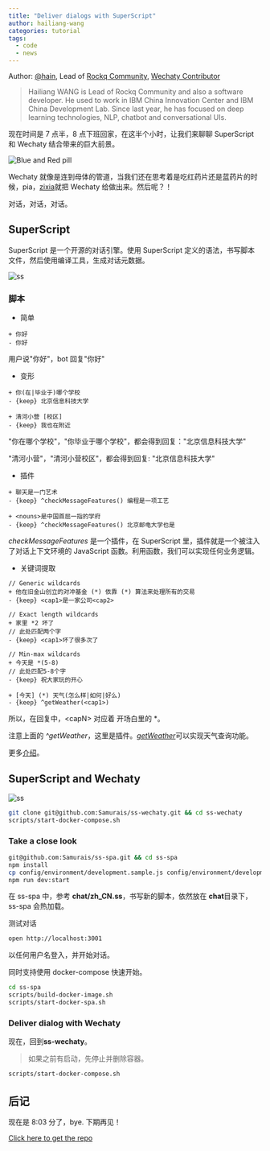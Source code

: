```yaml
---
title: "Deliver dialogs with SuperScript"
author: hailiang-wang
categories: tutorial
tags:
  - code
  - news
---
```


Author: [@hain](http://blog.chatbot.io/webcv/), Lead of [Rockq Community](https://github.com/rockq-org/node-party), [Wechaty Contributor](https://github.com/orgs/Chatie/teams/contributor)

> Hailiang WANG is Lead of Rockq Community and also a software developer. He used to work in IBM China Innovation Center and IBM China Development Lab. Since last year, he has focused on deep learning technologies, NLP, chatbot and conversational UIs.

现在时间是 7 点半，8 点下班回家，在这半个小时，让我们来聊聊 SuperScript 和 Wechaty 结合带来的巨大前景。

![Blue and Red pill](/assets/2017/samurais-the-matrix.webp)

Wechaty 就像是连到母体的管道，当我们还在思考着是吃红药片还是蓝药片的时候，pia，[zixia](https://github.com/huan)就把 Wechaty 给做出来。然后呢？！

对话，对话，对话。

## SuperScript

SuperScript 是一个开源的对话引擎。使用 SuperScript 定义的语法，书写脚本文件，然后使用编译工具，生成对话元数据。

![ss](/assets/2017/samrais-ss-1.webp)

### 脚本

- 简单

```text
+ 你好
- 你好
```

用户说"你好"，bot 回复"你好"

- 变形

```text
+ 你(在|毕业于)哪个学校
- {keep} 北京信息科技大学

+ 清河小营 [校区]
- {keep} 我也在附近
```

"你在哪个学校"，"你毕业于哪个学校"，都会得到回复："北京信息科技大学"

"清河小营"，"清河小营校区"，都会得到回复: "北京信息科技大学"

- 插件

```text
+ 聊天是一门艺术
- {keep} ^checkMessageFeatures() 编程是一项工艺

+ <nouns>是中国首屈一指的学府
- {keep} ^checkMessageFeatures() 北京邮电大学也是
```

_checkMessageFeatures_ 是一个插件，在 SuperScript 里，插件就是一个被注入了对话上下文环境的 JavaScript 函数。利用函数，我们可以实现任何业务逻辑。

- 关键词提取

```text
// Generic wildcards
+ 他在旧金山创立的对冲基金 (*) 依靠 (*) 算法来处理所有的交易
- {keep} <cap1>是一家公司<cap2>

// Exact length wildcards
+ 家里 *2 坏了
// 此处匹配两个字
- {keep} <cap1>坏了很多次了

// Min-max wildcards
+ 今天是 *(5-8)
// 此处匹配5-8个字
- {keep} 祝大家玩的开心

+ [今天] (*) 天气(怎么样|如何|好么)
- {keep} ^getWeather(<cap1>)
```

所以，在回复中，\<capN\> 对应着 开场白里的 \*。

注意上面的 _^getWeather_，这里是插件。[_getWeather_](https://github.com/Samurais/ss-spa/blob/develop/plugins/index.plugin.js#L24)可以实现天气查询功能。

更多[介绍](http://www.leiphone.com/news/201704/JvBW78wfyvcfB4xW.html)。

## SuperScript and Wechaty

![ss](/assets/2017/samurias-hifive.webp)

```sh
git clone git@github.com:Samurais/ss-wechaty.git && cd ss-wechaty
scripts/start-docker-compose.sh
```

### Take a close look

```sh
git@github.com:Samurais/ss-spa.git && cd ss-spa
npm install
cp config/environment/development.sample.js config/environment/development.js # 修改配置文件
npm run dev:start
```

在 ss-spa 中，参考 **chat/zh_CN.ss**，书写新的脚本，依然放在 **chat**目录下，ss-spa 会热加载。

测试对话

```sh
open http://localhost:3001
```

以任何用户名登入，并开始对话。

同时支持使用 docker-compose 快速开始。

```sh
cd ss-spa
scripts/build-docker-image.sh
scripts/start-docker-spa.sh
```

### Deliver dialog with Wechaty

现在，回到**ss-wechaty**。

> 如果之前有启动，先停止并删除容器。

```sh
scripts/start-docker-compose.sh
```

## 后记

现在是 8:03 分了，bye. 下期再见！

[Click here to get the repo](https://github.com/samurais/ss-wechaty)
